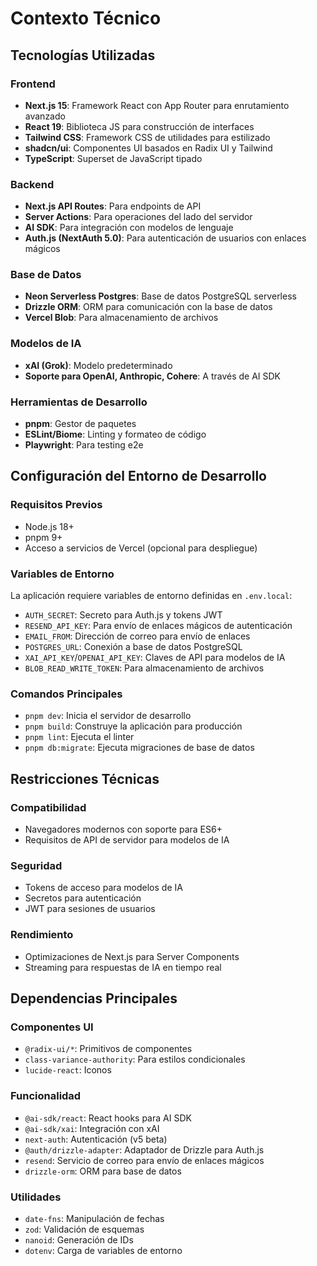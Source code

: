 # Contexto Técnico

## Tecnologías Utilizadas

### Frontend

- **Next.js 15**: Framework React con App Router para enrutamiento avanzado
- **React 19**: Biblioteca JS para construcción de interfaces
- **Tailwind CSS**: Framework CSS de utilidades para estilizado
- **shadcn/ui**: Componentes UI basados en Radix UI y Tailwind
- **TypeScript**: Superset de JavaScript tipado

### Backend

- **Next.js API Routes**: Para endpoints de API
- **Server Actions**: Para operaciones del lado del servidor
- **AI SDK**: Para integración con modelos de lenguaje
- **Auth.js (NextAuth 5.0)**: Para autenticación de usuarios con enlaces mágicos

### Base de Datos

- **Neon Serverless Postgres**: Base de datos PostgreSQL serverless
- **Drizzle ORM**: ORM para comunicación con la base de datos
- **Vercel Blob**: Para almacenamiento de archivos

### Modelos de IA

- **xAI (Grok)**: Modelo predeterminado
- **Soporte para OpenAI, Anthropic, Cohere**: A través de AI SDK

### Herramientas de Desarrollo

- **pnpm**: Gestor de paquetes
- **ESLint/Biome**: Linting y formateo de código
- **Playwright**: Para testing e2e

## Configuración del Entorno de Desarrollo

### Requisitos Previos

- Node.js 18+
- pnpm 9+
- Acceso a servicios de Vercel (opcional para despliegue)

### Variables de Entorno

La aplicación requiere variables de entorno definidas en `.env.local`:

- `AUTH_SECRET`: Secreto para Auth.js y tokens JWT
- `RESEND_API_KEY`: Para envío de enlaces mágicos de autenticación
- `EMAIL_FROM`: Dirección de correo para envío de enlaces
- `POSTGRES_URL`: Conexión a base de datos PostgreSQL
- `XAI_API_KEY`/`OPENAI_API_KEY`: Claves de API para modelos de IA
- `BLOB_READ_WRITE_TOKEN`: Para almacenamiento de archivos

### Comandos Principales

- `pnpm dev`: Inicia el servidor de desarrollo
- `pnpm build`: Construye la aplicación para producción
- `pnpm lint`: Ejecuta el linter
- `pnpm db:migrate`: Ejecuta migraciones de base de datos

## Restricciones Técnicas

### Compatibilidad

- Navegadores modernos con soporte para ES6+
- Requisitos de API de servidor para modelos de IA

### Seguridad

- Tokens de acceso para modelos de IA
- Secretos para autenticación
- JWT para sesiones de usuarios

### Rendimiento

- Optimizaciones de Next.js para Server Components
- Streaming para respuestas de IA en tiempo real

## Dependencias Principales

### Componentes UI

- `@radix-ui/*`: Primitivos de componentes
- `class-variance-authority`: Para estilos condicionales
- `lucide-react`: Iconos

### Funcionalidad

- `@ai-sdk/react`: React hooks para AI SDK
- `@ai-sdk/xai`: Integración con xAI
- `next-auth`: Autenticación (v5 beta)
- `@auth/drizzle-adapter`: Adaptador de Drizzle para Auth.js
- `resend`: Servicio de correo para envío de enlaces mágicos
- `drizzle-orm`: ORM para base de datos

### Utilidades

- `date-fns`: Manipulación de fechas
- `zod`: Validación de esquemas
- `nanoid`: Generación de IDs
- `dotenv`: Carga de variables de entorno
